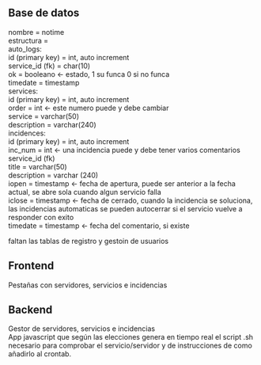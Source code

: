 ﻿## Base de datos
nombre = notime  
estructura =  
	auto_logs:  
		id (primary key) = int, auto increment  
		service_id (fk) = char(10)  
		ok = booleano <- estado, 1 su funca 0 si no funca  
		timedate = timestamp  
	services:  
		id (primary key) = int, auto increment  
		order = int <- este numero puede y debe cambiar  
		service = varchar(50)  
		description = varchar(240)  
	incidences:  
		id (primary key) = int, auto increment  
		inc_num = int <- una incidencia puede y debe tener varios comentarios  
		service_id (fk)  
		title = varchar(50)  
		description = varchar (240)  
		iopen = timestamp <- fecha de apertura, puede ser anterior a la fecha actual, se abre sola cuando algun servicio falla  
		iclose = timestamp <- fecha de cerrado, cuando la incidencia se soluciona, las incidencias automaticas se pueden autocerrar si el servicio vuelve a responder con exito  
		timedate = timestamp <- fecha del comentario, si existe  
  
faltan las tablas de registro y gestoin de usuarios  

## Frontend
Pestañas con servidores, servicios e incidencias  

## Backend
Gestor de servidores, servicios e incidencias  
App javascript que según las elecciones genera en tiempo real el script .sh necesario para comprobar el servicio/servidor y de instrucciones de como añadirlo al crontab.  
